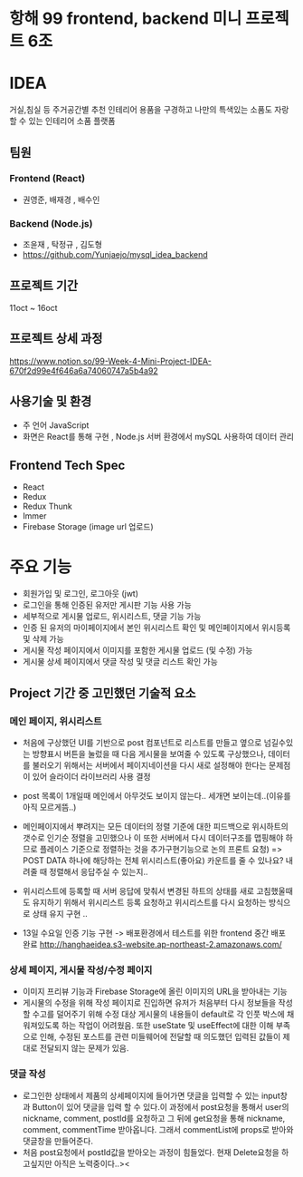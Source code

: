 # 항해 99 frontend, backend 미니 프로젝트 6조

# IDEA

거실,침실 등 주거공간별 추천 인테리어 용품을 구경하고 나만의 특색있는 소품도 자랑할 수 있는 인테리어 소품 플랫폼

## 팀원

### Frontend (React)

- 권영준, 배재경 , 배수인

### Backend (Node.js)

- 조윤재 , 탁정규 , 김도형
- https://github.com/Yunjaejo/mysql_idea_backend 


## 프로젝트 기간

11oct ~ 16oct

## 프로젝트 상세 과정

https://www.notion.so/99-Week-4-Mini-Project-IDEA-670f2d99e4f646a6a74060747a5b4a92


## 사용기술 및 환경

- 주 언어 JavaScript
- 화면은 React를 통해 구현 , Node.js 서버 환경에서 mySQL 사용하여 데이터 관리

## Frontend Tech Spec

- React
- Redux
- Redux Thunk
- Immer
- Firebase Storage (image url 업로드)

# 주요 기능

- 회원가입 및 로그인, 로그아웃 (jwt)
- 로그인을 통해 인증된 유저만 게시판 기능 사용 가능
- 세부적으로 게시물 업로드, 위시리스트, 댓글 기능 가능
- 인증 된 유저의 마이페이지에서 본인 위시리스트 확인 및 메인페이지에서 위시등록 및 삭제 가능
- 게시물 작성 페이지에서 이미지를 포함한 게시물 업로드 (및 수정) 가능
- 게시물 상세 페이지에서 댓글 작성 및 댓글 리스트 확인 가능

## Project 기간 중 고민했던 기술적 요소

### 메인 페이지, 위시리스트

- 처음에 구상했던 UI를 기반으로 post 컴포넌트로 리스트를 만들고 옆으로 넘길수있는 방향표시 버튼을 눌렀을 때 다음 게시물을 보여줄 수 있도록 구상했으나, 데이터를 불러오기 위해서는 서버에서 페이지네이션을 다시 새로 설정해야 한다는 문제점이 있어 슬라이더 라이브러리 사용 결정

- post 목록이 1개일때 메인에서 아무것도 보이지 않는다.. 세개면 보이는데..(이유를 아직 모르게뜸..)

- 메인페이지에서 뿌려지는 모든 데이터의 정렬 기준에 대한 피드백으로 위시하트의 갯수로 인기순 정렬을 고민했으나 이 또한 서버에서 다시 데이터구조를 맵핑해야 하므로 플레이스 기준으로 정렬하는 것을 추가구현기능으로 논의
  프론트 요청) => POST DATA 하나에 해당하는 전체 위시리스트(좋아요) 카운트를 줄 수 있나요? 내려줄 때 정렬해서 응답주실 수 있는지..

- 위시리스트에 등록할 때 서버 응답에 맞춰서 변경된 하트의 상태를 새로 고침했울때도 유지하기 위해서 위시리스트 등록 요청하고 위시리스트를 다시 요청하는 방식으로 상태 유지 구현 ..

- 13일 수요일 인증 기능 구현 -> 배포환경에서 테스트를 위한 frontend 중간 배포 완료 http://hanghaeidea.s3-website.ap-northeast-2.amazonaws.com/

### 상세 페이지, 게시물 작성/수정 페이지
- 이미지 프리뷰 기능과 Firebase Storage에 올린 이미지의 URL을 받아내는 기능
- 게시물의 수정을 위해 작성 페이지로 진입하면 유저가 처음부터 다시 정보들을 작성할 수고를 덜어주기 위해 수정 대상 게시물의 내용들이 default로 각 인풋 박스에 채워져있도록 하는 작업이 어려웠음. 또한 useState 및 useEffect에 대한 이해 부족으로 인해, 수정된 포스트를 관련 미들웨어에 전달할 때 의도했던 입력된 값들이 제대로 전달되지 않는 문제가 있음.

### 댓글 작성
- 로그인한 상태에서 제품의 상세페이지에 들어가면 댓글을 입력할 수 있는 input창과 Button이 있어 댓글을 입력 할 수 있다.이 과정에서 post요청을 통해서 user의 nickname, comment, postId를 요청하고 그 뒤에 get요청을 통해 nickname, comment, commentTime 받아옵니다. 그래서 commentList에 props로 받아와 댓글창을 만들어준다.
- 처음 post요청에서 postId값을 받아오는 과정이 힘들었다. 현재 Delete요청을 하고싶지만 아직은 노력중이다..><
